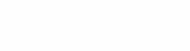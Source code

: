 <div style="background-image: url('https://raw.githubusercontent.com/Fr-zm/Fr-zm/refs/heads/main/readme/background-template.png'); background-size: cover; height: 100vh; color: white; text-align: center; padding: 50px;">
    <h1>Welcome to My GitHub</h1>
    <p>This is my profile readme!</p>
</div>
